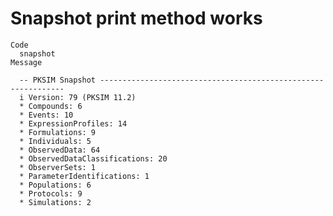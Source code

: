 # Snapshot print method works

    Code
      snapshot
    Message
      
      -- PKSIM Snapshot --------------------------------------------------------------
      i Version: 79 (PKSIM 11.2)
      * Compounds: 6
      * Events: 10
      * ExpressionProfiles: 14
      * Formulations: 9
      * Individuals: 5
      * ObservedData: 64
      * ObservedDataClassifications: 20
      * ObserverSets: 1
      * ParameterIdentifications: 1
      * Populations: 6
      * Protocols: 9
      * Simulations: 2

